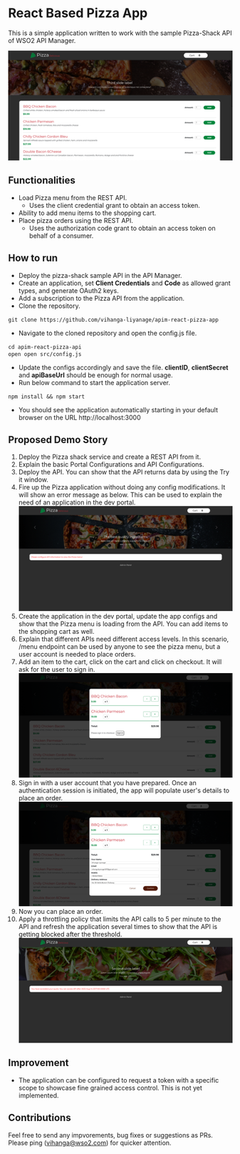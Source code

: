 # React Based Pizza App
This is a simple application written to work with the sample Pizza-Shack API of WSO2 API Manager.

![Alt text](src/assets/ss1.png)

## Functionalities
- Load Pizza menu from the REST API.
  - Uses the client credential grant to obtain an access token.
- Ability to add menu items to the shopping cart.
- Place pizza orders using the REST API.
  - Uses the authorization code grant to obtain an access token on behalf of a consumer.

## How to run
- Deploy the pizza-shack sample API in the API Manager.
- Create an application, set **Client Credentials** and **Code** as allowed grant types, and generate OAuth2 keys.
- Add a subscription to the Pizza API from the application.
- Clone the repository.
```
git clone https://github.com/vihanga-liyanage/apim-react-pizza-app
```

- Navigate to the cloned repository and open the config.js file.
```
cd apim-react-pizza-api
open open src/config.js
```

- Update the configs accordingly and save the file. **clientID**, **clientSecret** and **apiBaseUrl** should be enough for normal usage.
- Run below command to start the application server.
```
npm install && npm start
```
- You should see the application automatically starting in your default browser on the URL http://localhost:3000

## Proposed Demo Story
1. Deploy the Pizza shack service and create a REST API from it.
2. Explain the basic Portal Configurations and API Configurations.
3. Deploy the API. You can show that the API returns data by using the Try it window.
4. Fire up the Pizza application without doing any config modifications. It will show an error message as below. This can be used to explain the need of an application in the dev portal.
![Alt text](src/assets/ss2.png)
5. Create the application in the dev portal, update the app configs and show that the Pizza menu is loading from the API. You can add items to the shopping cart as well.
6. Explain that different APIs need different access levels. In this scenario, /menu endpoint can be used by anyone to see the pizza menu, but a user account is needed to place orders.
7. Add an item to the cart, click on the cart and click on checkout. It will ask for the user to sign in.
![Alt text](src/assets/ss3.png)
8. Sign in with a user account that you have prepared. Once an authentication session is initiated, the app will populate user's details to place an order.
![Alt text](src/assets/ss4.png)
9. Now you can place an order.
10. Apply a throttling policy that limits the API calls to 5 per minute to the API and refresh the application several times to show that the API is getting blocked after the threshold.
![Alt text](src/assets/ss5.png)

## Improvement
- The application can be configured to request a token with a specific scope to showcase fine grained access control. This is not yet implemented.

## Contributions
Feel free to send any impvorements, bug fixes or suggestions as PRs. Please ping (vihanga@wso2.com) for quicker attention.
